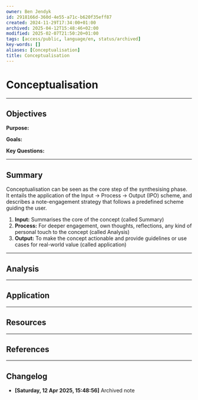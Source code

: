 ```yaml
---
owner: Ben Jendyk
id: 2918166d-360d-4e55-a71c-b620f35eff87
created: 2024-11-29T17:34:00+01:00
archived: 2025-04-12T15:48:46+02:00
modified: 2025-02-07T21:50:20+01:00
tags: [access/public, language/en, status/archived]
key-words: []
aliases: [Conceptualisation]
title: Conceptualisation
---
```


# Conceptualisation

---

## Objectives

**Purpose:**

**Goals:**

**Key Questions:**

---

## Summary

Conceptualisation can be seen as the core step of the synthesising phase. It entails the application of the Input -> Process -> Output (IPO) scheme, and describes a note-engagement strategy that follows a predefined scheme guiding the user.

1. **Input:** Summarises the core of the concept (called Summary)
2. **Process:** For deeper engagement, own thoughts, reflections, any kind of personal touch to the concept (called Analysis)
3. **Output:** To make the concept actionable and provide guidelines or use cases for real-world value (called application)

---

## Analysis

---

## Application

---

## Resources

---

## References


---

## Changelog 

- **[Saturday, 12 Apr 2025, 15:48:56]** Archived note 